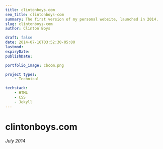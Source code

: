```yaml
---
title: clintonboys.com
seo_title: clintonboys-com
summary: The first version of my personal website, launched in 2014. 
slug: clintonboys-com
author: Clinton Boys

draft: false
date: 2014-07-16T03:52:30-05:00
lastmod: 
expiryDate: 
publishDate: 

portfolio_image: cbcom.png

project types: 
    - Technical

techstack:
    - HTML
    - CSS
    - Jekyll
---
```


# clintonboys.com

*July 2014*






